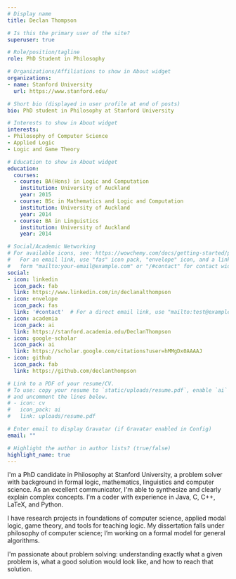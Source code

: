 ```yaml
---
# Display name
title: Declan Thompson

# Is this the primary user of the site?
superuser: true

# Role/position/tagline
role: PhD Student in Philosophy

# Organizations/Affiliations to show in About widget
organizations:
- name: Stanford University
  url: https://www.stanford.edu/

# Short bio (displayed in user profile at end of posts)
bio: PhD student in Philosophy at Stanford University

# Interests to show in About widget
interests:
- Philosophy of Computer Science
- Applied Logic
- Logic and Game Theory

# Education to show in About widget
education:
  courses:
  - course: BA(Hons) in Logic and Computation
    institution: University of Auckland
    year: 2015
  - course: BSc in Mathematics and Logic and Computation
    institution: University of Auckland
    year: 2014
  - course: BA in Linguistics
    institution: University of Auckland
    year: 2014

# Social/Academic Networking
# For available icons, see: https://wowchemy.com/docs/getting-started/page-builder/#icons
#   For an email link, use "fas" icon pack, "envelope" icon, and a link in the
#   form "mailto:your-email@example.com" or "/#contact" for contact widget.
social:
- icon: linkedin
  icon_pack: fab
  link: https://www.linkedin.com/in/declanalthompson
- icon: envelope
  icon_pack: fas
  link: '#contact'  # For a direct email link, use "mailto:test@example.org".
- icon: academia
  icon_pack: ai
  link: https://stanford.academia.edu/DeclanThompson
- icon: google-scholar
  icon_pack: ai
  link: https://scholar.google.com/citations?user=hMMgDx0AAAAJ
- icon: github
  icon_pack: fab
  link: https://github.com/declanthompson

# Link to a PDF of your resume/CV.
# To use: copy your resume to `static/uploads/resume.pdf`, enable `ai` icons in `params.toml`,
# and uncomment the lines below.
# - icon: cv
#   icon_pack: ai
#   link: uploads/resume.pdf

# Enter email to display Gravatar (if Gravatar enabled in Config)
email: ""

# Highlight the author in author lists? (true/false)
highlight_name: true
---
```


I'm a PhD candidate in Philosophy at Stanford University, a problem solver with background in formal logic, mathematics, linguistics and computer science. As an excellent communicator, I'm able to synthesize and clearly explain complex concepts. I'm a coder with experience in Java, C, C++, LaTeX, and Python.

I have research projects in foundations of computer science, applied modal logic, game theory, and tools for teaching logic. My dissertation falls under philosophy of computer science; I’m working on a formal model for general algorithms.

I'm passionate about problem solving: understanding exactly what a given problem is, what a good solution would look like, and how to reach that solution.
